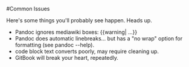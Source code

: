 #Common Issues

Here's some things you'll probably see happen. Heads up.

* Pandoc ignores mediawiki boxes: \{\{warning| ...\}\}
* Pandoc does automatic linebreaks... but has a "no wrap" option for formatting (see pandoc --help). 
* code block text converts poorly, may require cleaning up.
* GitBook will break your heart, repeatedly. 
